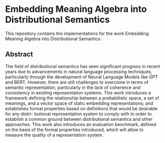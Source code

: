 # Embedding Meaning Algebra into Distributional Semantics

This repository contains the implementations for the work Embedding Meaning Algebra into
Distributional Semantics.

## Abstract
The field of distributional semantics has seen significant progress in recent years due
to advancements in natural language processing techniques, particularly through the
development of Neural Language Models like GPT and BERT. However, there are still
challenges to overcome in terms of semantic representation, particularly in the lack of
coherence and consistency in existing representation systems.
This work introduces a framework defining the relationship between a probabilistic
space, a set of meanings, and a vector space of static embedding representations; and
establishes formal properties based on definitions that would be desirable for any distri-
butional representation system to comply with in order to establish a common ground
between distributional semantics and other approaches. This work also introduces an
evaluation benchmark, defined on the basis of the formal properties introduced, which
will allow to measure the quality of a representation system.
